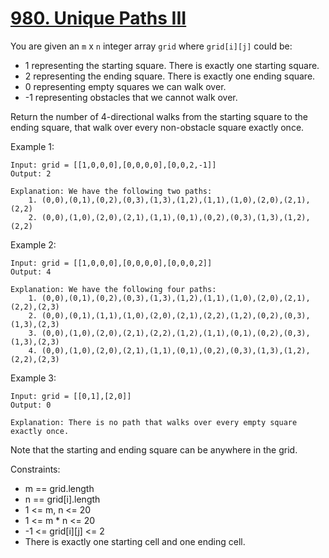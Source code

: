 # [980. Unique Paths III](https://leetcode.com/problems/unique-paths-iii/)
 
You are given an `m` x `n` integer array `grid` where `grid[i][j]` could be:

* 1 representing the starting square. There is exactly one starting square.
* 2 representing the ending square. There is exactly one ending square.
* 0 representing empty squares we can walk over.
* -1 representing obstacles that we cannot walk over.

Return the number of 4-directional walks from the starting square to the ending square, that walk over every non-obstacle square exactly once.
 

Example 1:

    Input: grid = [[1,0,0,0],[0,0,0,0],[0,0,2,-1]]
    Output: 2

    Explanation: We have the following two paths: 
        1. (0,0),(0,1),(0,2),(0,3),(1,3),(1,2),(1,1),(1,0),(2,0),(2,1),(2,2)
        2. (0,0),(1,0),(2,0),(2,1),(1,1),(0,1),(0,2),(0,3),(1,3),(1,2),(2,2)

Example 2:

    Input: grid = [[1,0,0,0],[0,0,0,0],[0,0,0,2]]
    Output: 4

    Explanation: We have the following four paths: 
        1. (0,0),(0,1),(0,2),(0,3),(1,3),(1,2),(1,1),(1,0),(2,0),(2,1),(2,2),(2,3)
        2. (0,0),(0,1),(1,1),(1,0),(2,0),(2,1),(2,2),(1,2),(0,2),(0,3),(1,3),(2,3)
        3. (0,0),(1,0),(2,0),(2,1),(2,2),(1,2),(1,1),(0,1),(0,2),(0,3),(1,3),(2,3)
        4. (0,0),(1,0),(2,0),(2,1),(1,1),(0,1),(0,2),(0,3),(1,3),(1,2),(2,2),(2,3)

Example 3:

    Input: grid = [[0,1],[2,0]]
    Output: 0

    Explanation: There is no path that walks over every empty square exactly once.

Note that the starting and ending square can be anywhere in the grid.
 

Constraints:

* m == grid.length
* n == grid[i].length
* 1 <= m, n <= 20
* 1 <= m * n <= 20
* -1 <= grid[i][j] <= 2
* There is exactly one starting cell and one ending cell.